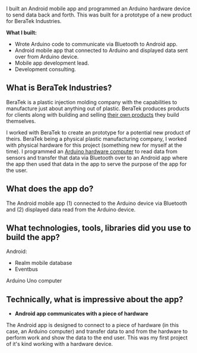 I built an Android mobile app and programmed an Arduino hardware device to send data back and forth. This was built for a prototype of a new product for BeraTek Industries.

**What I built:**

* Wrote Arduino code to communicate via Bluetooth to Android app.
* Android mobile app that connected to Arduino and displayed data sent over from Arduino device.
* Mobile app development lead.
* Development consulting.

## What is BeraTek Industries?

BeraTek is a plastic injection molding company with the capabilities to manufacture just about anything out of plastic. BeraTek produces products for clients along with building and selling [their own products](https://www.beratekindustries.com/products/) they build themselves.

I worked with BeraTek to create an prototype for a potential new product of theirs. BeraTek being a physical plastic manufacturing company, I worked with physical hardware for this project (something new for myself at the time). I programmed an [Arduino hardware computer](https://www.arduino.cc/) to read data from sensors and transfer that data via Bluetooth over to an Android app where the app then used that data in the app to serve the purpose of the app for the user.

## What does the app do?

The Android mobile app (1) connected to the Arduino device via Bluetooth and (2) displayed data read from the Arduino device.

## What technologies, tools, libraries did you use to build the app?

Android:

* Realm mobile database
* Eventbus

Arduino Uno computer

## Technically, what is impressive about the app?

* **Android app communicates with a piece of hardware**

The Android app is designed to connect to a piece of hardware (in this case, an Arduino computer) and transfer data to and from the hardware to perform work and show the data to the end user. This was my first project of it's kind working with a hardware device.
